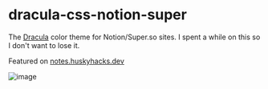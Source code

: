 # dracula-css-notion-super
The [Dracula](https://draculatheme.com) color theme for Notion/Super.so sites. I spent a while on this so I don't want to lose it.

Featured on [notes.huskyhacks.dev](https://notes.huskyhacks.dev)

![image](https://user-images.githubusercontent.com/57866415/162637551-4d80a5df-f786-43c3-83b5-c34c99b153b9.png)
